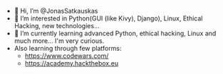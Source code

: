 - 👋 Hi, I’m @JonasSatkauskas
- 👀 I’m interested in Python(GUI (like Kivy), Django), Linux, Ethical Hacking, new technologies... 
- 🌱 I’m currently learning advanced Python, ethical hacking, Linux and much more...  I'm very curious.
- Also learning through few platforms:
    - https://www.codewars.com/
    - https://academy.hackthebox.eu

